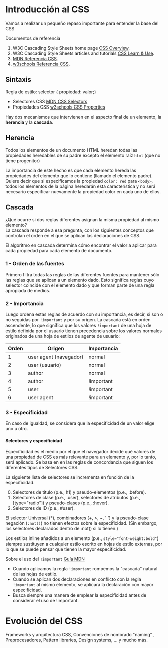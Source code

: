 
# Introducción al CSS

Vamos a realizar un pequeño repaso importante para entender la base del CSS

Documentos de referencia

1. W3C Cascading Style Sheets home page [CSS Overview](https://www.w3.org/Style/CSS/Overview.en.html).
2. W3C Cascading Style Sheets articles and tutorials [CSS Learn & Use](https://www.w3.org/Style/CSS/learning).
3. [MDN Referencia CSS](https://developer.mozilla.org/es/docs/Web/CSS/Referencia_CSS).
4. [w3schools Referencia CSS](https://www.w3schools.com/cssref/default.asp).


## Sintaxis

Regla de estilo: selector { propiedad: valor;}

* Selectores CSS [MDN CSS Selectors](https://developer.mozilla.org/en-US/docs/Web/CSS/CSS_Selectors)
* Propiedades CSS [w3schools CSS Properties](http://htmlreference.io/semantic/)

Hay dos mecanismos que intervienen en el aspecto final de un elemento, la **herencia** y la **cascada**. 

## Herencia

Todos los elementos de un documento HTML heredan todas las propiedades heredables de su padre excepto el elemento raíz `html` (que no tiene progenitor)

La importancia de este hecho es que cada elemento hereda las propiedades del elemento que lo contiene (llamado el elemento padre). Quiere decir que si especificamos la propiedad `color: red` para `<body>`, todos los elementos de la página heredarán esta característica y no será necesario especificar nuevamente la propiedad color en cada uno de ellos.


## Cascada

¿Qué ocurre si dos reglas diferentes asignan la misma propiedad al mismo elemento?  
La cascada responde a esa pregunta, con los siguientes conceptos que controlan el orden en el que se aplican las declaraciones de CSS.

El algoritmo en cascada determina cómo encontrar el valor a aplicar para cada propiedad para cada elemento de documento.

### 1 - Orden de las fuentes
Primero filtra todas las reglas de las diferentes fuentes para mantener sólo las reglas que se aplican a un elemento dado. Esto significa reglas cuyo selector coincide con el elemento dado y que forman parte de una regla apropiada de medios.


### 2 - Importancia 
Luego ordena estas reglas de acuerdo con su importancia, es decir, si son o no seguidas por `!important` y por su origen. La cascada está en orden ascendente, lo que significa que los valores `!important` de una hoja de estilo definida por el usuario tienen precedencia sobre los valores normales originados de una hoja de estilos de agente de usuario:

 Orden | Origen | Importancia
-------| -------| -------------
1 | user agent (navegador) | normal
2 | user (usuario) | normal
3 | author  | normal
4 | author | !important 
5 | user | !important 
6 | user agent | !important

### 3 - Especificidad
En caso de igualdad, se considera que la especificidad de un valor elige uno u otro.

#### Selectores y especificidad

Especificidad es el medio por el que el navegador decide qué valores de una propiedad de CSS es más relevante para un elemento y, por lo tanto, será aplicado. Se basa en en las reglas de concordancia que siguen los diferentes tipos de Selectores CSS.

La siguiente lista de selectores se incrementa en función de la especificidad.

0.  Selectores de título (p.e., h1) y pseudo-elementos (p.e., :before).
1.  Selectores de clase (p.e., .user), selectores de atributos (p.e., [type="radio"]) y pseudo-clases (p.e., :hover).
2.  Selectores de ID (p.e., #user).

El selector Universal (*), combinadores (+, >, ~, ' ') y la pseudo-clase negación (`:not()`) no tienen efectos sobre la especificidad. (Sin embargo, los selectores declarados dentro de :not() si lo tienen.)

Los estilos inline añadidos a un elemento (p.e., `style="font-weight:bold"`) siempre sustituyen a cualquier estilo escrito en hojas de estilo externas, por lo que se puede pensar que tienen la mayor especificidad.

Sobre el uso del `!important` [Guía MDN](https://developer.mozilla.org/es/docs/Web/CSS/Especificidad#La_excepción_!important)

*  Cuando aplicamos la regla `!important` rompemos la "cascada" natural de las hojas de estilo.
*  Cuando se aplican dos declaraciones en conflicto con la regla `!important` al mismo elemento, se aplicará la declaración con mayor especificidad.
*  Busca siempre una manera de emplear la especificidad antes de considerar el uso de !important.




# Evolución del CSS

Frameworks y arquitectura CSS, Convenciones de nombrado "naming" , Preprocesadores, Pattern libraries, Design systems, ... y mucho más.











